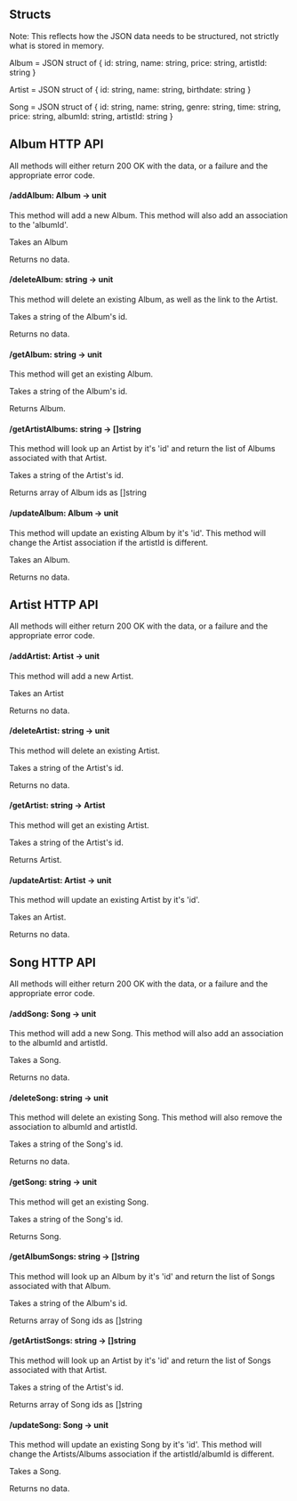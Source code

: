 ## Structs

Note: This reflects how the JSON data needs to be structured, not strictly what is stored in memory.

Album = JSON struct of {
  id:       string,
  name:     string,
  price:    string,
  artistId: string
}

Artist = JSON struct of {
  id:        string,
  name:      string,
  birthdate: string
}

Song = JSON struct of {
  id:       string,
  name:     string,
  genre:    string,
  time:     string,
  price:    string,
  albumId:  string,
  artistId: string
}

## Album HTTP API

All methods will either return 200 OK with the data, or a failure and the appropriate error code.

#### /addAlbum: Album -> unit
This method will add a new Album.
This method will also add an association to the 'albumId'.

Takes an Album

Returns no data.

#### /deleteAlbum: string -> unit
This method will delete an existing Album, as well as the link to the Artist.

Takes a string of the Album's id.

Returns no data.

#### /getAlbum: string -> unit
This method will get an existing Album.

Takes a string of the Album's id.

Returns Album.

#### /getArtistAlbums: string -> []string
This method will look up an Artist by it's 'id' and return the list of Albums associated with that Artist.

Takes a string of the Artist's id.

Returns array of Album ids as []string

#### /updateAlbum: Album -> unit
This method will update an existing Album by it's 'id'.
This method will change the Artist association if the artistId is different.

Takes an Album.

Returns no data.

## Artist HTTP API

All methods will either return 200 OK with the data, or a failure and the appropriate error code.

#### /addArtist: Artist -> unit
This method will add a new Artist.

Takes an Artist

Returns no data.

#### /deleteArtist: string -> unit
This method will delete an existing Artist.

Takes a string of the Artist's id.

Returns no data.

#### /getArtist: string -> Artist
This method will get an existing Artist.

Takes a string of the Artist's id.

Returns Artist.

#### /updateArtist: Artist -> unit
This method will update an existing Artist by it's 'id'.

Takes an Artist.

Returns no data.

## Song HTTP API

All methods will either return 200 OK with the data, or a failure and the appropriate error code.

#### /addSong: Song -> unit
This method will add a new Song.
This method will also add an association to the albumId and artistId.

Takes a Song.

Returns no data.

#### /deleteSong: string -> unit
This method will delete an existing Song.
This method will also remove the association to albumId and artistId.

Takes a string of the Song's id.

Returns no data.

#### /getSong: string -> unit
This method will get an existing Song.

Takes a string of the Song's id.

Returns Song.

#### /getAlbumSongs: string -> []string
This method will look up an Album by it's 'id' and return the list of Songs associated with that Album.

Takes a string of the Album's id.

Returns array of Song ids as []string

#### /getArtistSongs: string -> []string
This method will look up an Artist by it's 'id' and return the list of Songs associated with that Artist.

Takes a string of the Artist's id.

Returns array of Song ids as []string

#### /updateSong: Song -> unit
This method will update an existing Song by it's 'id'.
This method will change the Artists/Albums association if the artistId/albumId is different.

Takes a Song.

Returns no data.

